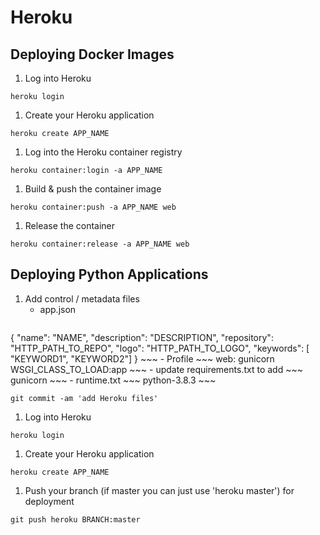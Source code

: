# Heroku

## Deploying Docker Images

1. Log into Heroku
~~~
heroku login
~~~
1. Create your Heroku application
~~~
heroku create APP_NAME
~~~
1. Log into the Heroku container registry
~~~
heroku container:login -a APP_NAME
~~~
1. Build & push the container image
~~~
heroku container:push -a APP_NAME web
~~~
1. Release the container
~~~
heroku container:release -a APP_NAME web
~~~

## Deploying Python Applications

1. Add control / metadata files
    - app.json
    ~~~
{
    "name": "NAME",
    "description": "DESCRIPTION",
    "repository": "HTTP_PATH_TO_REPO",
    "logo": "HTTP_PATH_TO_LOGO",
    "keywords": [ "KEYWORD1", "KEYWORD2"]
}
    ~~~
    - Profile
    ~~~
web: gunicorn WSGI_CLASS_TO_LOAD:app
    ~~~
    - update requirements.txt to add
    ~~~
gunicorn
    ~~~
    - runtime.txt
    ~~~
python-3.8.3
    ~~~
~~~
git commit -am 'add Heroku files'
~~~
1. Log into Heroku
~~~
heroku login
~~~
1. Create your Heroku application
~~~
heroku create APP_NAME
~~~
1. Push your branch (if master you can just use 'heroku master') for deployment
~~~
git push heroku BRANCH:master
~~~
